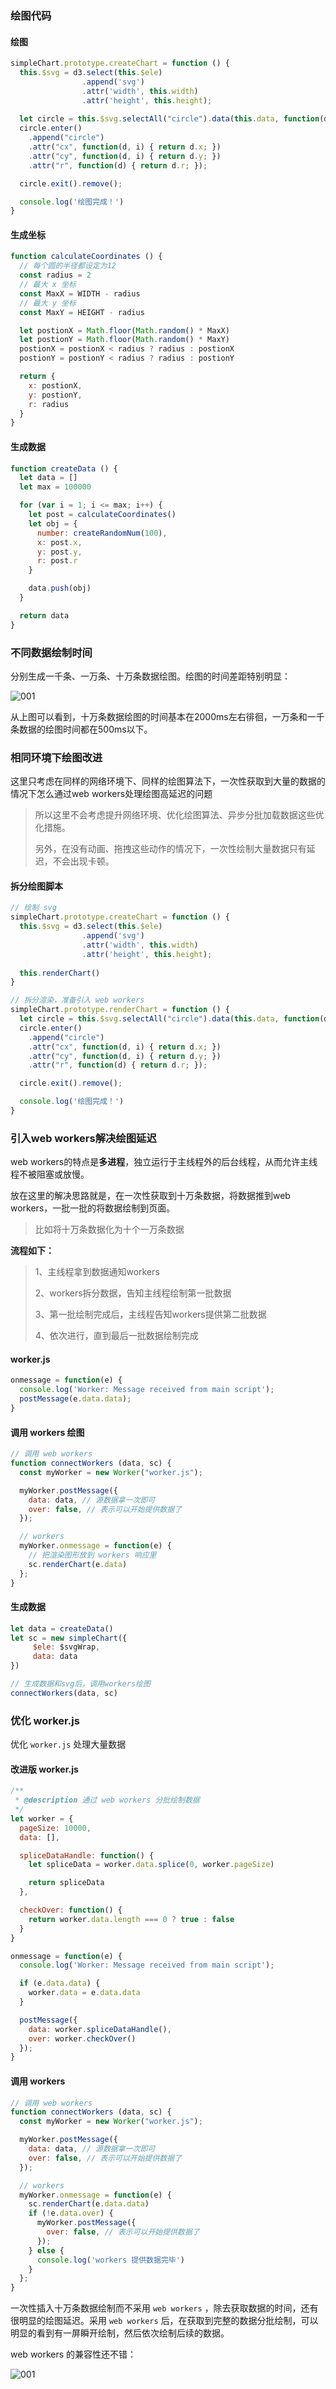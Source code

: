 ### 绘图代码

#### 绘图

```js
simpleChart.prototype.createChart = function () {
  this.$svg = d3.select(this.$ele)
                .append('svg')
                .attr('width', this.width)
                .attr('height', this.height);
  
  let circle = this.$svg.selectAll("circle").data(this.data, function(d) { return d.number; })
  circle.enter()
    .append("circle")
    .attr("cx", function(d, i) { return d.x; })
    .attr("cy", function(d, i) { return d.y; })
    .attr("r", function(d) { return d.r; });

  circle.exit().remove();

  console.log('绘图完成！')
}
```

#### 生成坐标

```js
function calculateCoordinates () {
  // 每个圆的半径都设定为12
  const radius = 2
  // 最大 x 坐标
  const MaxX = WIDTH - radius 
  // 最大 y 坐标
  const MaxY = HEIGHT - radius

  let postionX = Math.floor(Math.random() * MaxX)
  let postionY = Math.floor(Math.random() * MaxY)
  postionX = postionX < radius ? radius : postionX
  postionY = postionY < radius ? radius : postionY

  return {
    x: postionX,
    y: postionY,
    r: radius
  }
}
```

#### 生成数据

```js
function createData () {
  let data = []
  let max = 100000

  for (var i = 1; i <= max; i++) {
    let post = calculateCoordinates()
    let obj = {
      number: createRandomNum(100),
      x: post.x,
      y: post.y,
      r: post.r
    }

    data.push(obj)
  }

  return data
}
```



### 不同数据绘制时间

分别生成一千条、一万条、十万条数据绘图。绘图的时间差距特别明显：

![001](<https://github.com/windluo/chartProcess/blob/master/images/001.png>)

从上图可以看到，十万条数据绘图的时间基本在2000ms左右徘徊，一万条和一千条数据的绘图时间都在500ms以下。

### 相同环境下绘图改进

这里只考虑在同样的网络环境下、同样的绘图算法下，一次性获取到大量的数据的情况下怎么通过web workers处理绘图高延迟的问题

> 所以这里不会考虑提升网络环境、优化绘图算法、异步分批加载数据这些优化措施。
>
> 另外，在没有动画、拖拽这些动作的情况下，一次性绘制大量数据只有延迟，不会出现卡顿。

#### 拆分绘图脚本

```js
// 绘制 svg
simpleChart.prototype.createChart = function () {
  this.$svg = d3.select(this.$ele)
                .append('svg')
                .attr('width', this.width)
                .attr('height', this.height);
  
  this.renderChart()
}

// 拆分渲染，准备引入 web workers
simpleChart.prototype.renderChart = function () {
  let circle = this.$svg.selectAll("circle").data(this.data, function(d) { return d.number; })
  circle.enter()
    .append("circle")
    .attr("cx", function(d, i) { return d.x; })
    .attr("cy", function(d, i) { return d.y; })
    .attr("r", function(d) { return d.r; });

  circle.exit().remove();

  console.log('绘图完成！')
}
```



### 引入web workers解决绘图延迟

web workers的特点是**多进程**，独立运行于主线程外的后台线程，从而允许主线程不被阻塞或放慢。

放在这里的解决思路就是，在一次性获取到十万条数据，将数据推到web workers，一批一批的将数据绘制到页面。

> 比如将十万条数据化为十个一万条数据

**流程如下：**

> 1、主线程拿到数据通知workers
>
> 2、workers拆分数据，告知主线程绘制第一批数据
>
> 3、第一批绘制完成后，主线程告知workers提供第二批数据
>
> 4、依次进行，直到最后一批数据绘制完成

#### worker.js

```js
onmessage = function(e) {
  console.log('Worker: Message received from main script');
  postMessage(e.data.data);
}
```

#### 调用 workers 绘图

```js
// 调用 web workers
function connectWorkers (data, sc) {
  const myWorker = new Worker("worker.js");

  myWorker.postMessage({
    data: data, // 源数据拿一次即可
    over: false, // 表示可以开始提供数据了
  });

  // workers
  myWorker.onmessage = function(e) {
    // 把渲染图形放到 workers 响应里
    sc.renderChart(e.data)
  };
}
```

#### 生成数据

```js
let data = createData()
let sc = new simpleChart({
     $ele: $svgWrap,
     data: data
})

// 生成数据和svg后，调用workers绘图
connectWorkers(data, sc)
```



### 优化 worker.js

优化 `worker.js` 处理大量数据

#### 改进版 worker.js

```js
/**
 * @description 通过 web workers 分批绘制数据
 */
let worker = {
  pageSize: 10000,
  data: [],

  spliceDataHandle: function() {
    let spliceData = worker.data.splice(0, worker.pageSize)

    return spliceData
  },

  checkOver: function() {
    return worker.data.length === 0 ? true : false
  }
}

onmessage = function(e) {
  console.log('Worker: Message received from main script');

  if (e.data.data) {
    worker.data = e.data.data
  }

  postMessage({
    data: worker.spliceDataHandle(),
    over: worker.checkOver()
  });
}
```

#### 调用 workers

```js
// 调用 web workers
function connectWorkers (data, sc) {
  const myWorker = new Worker("worker.js");

  myWorker.postMessage({
    data: data, // 源数据拿一次即可
    over: false, // 表示可以开始提供数据了
  });

  // workers
  myWorker.onmessage = function(e) {
    sc.renderChart(e.data.data)
    if (!e.data.over) {
      myWorker.postMessage({
        over: false, // 表示可以开始提供数据了
      });
    } else {
      console.log('workers 提供数据完毕')
    }
  };
}
```

一次性插入十万条数据绘制而不采用 `web workers` ，除去获取数据的时间，还有很明显的绘图延迟。采用 `web workers` 后，在获取到完整的数据分批绘制，可以明显的看到有一屏瞬开绘制，然后依次绘制后续的数据。

web workers 的兼容性还不错：

![001](<https://github.com/windluo/chartProcess/blob/master/images/002.png>)